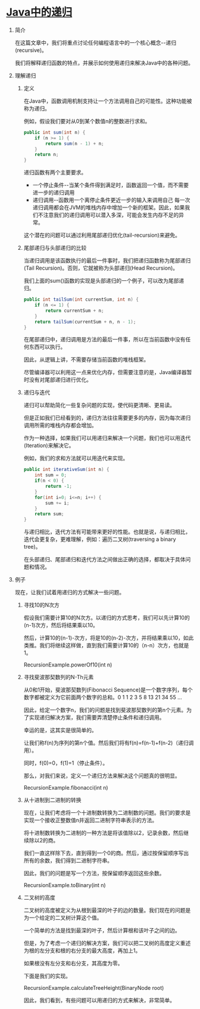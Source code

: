 # [Java中的递归](https://www.baeldung.com/java-recursion)

1. 简介

    在这篇文章中，我们将重点讨论任何编程语言中的一个核心概念--递归(recursive)。

    我们将解释递归函数的特点，并展示如何使用递归来解决Java中的各种问题。

2. 理解递归

    1. 定义

        在Java中，函数调用机制支持让一个方法调用自己的可能性。这种功能被称为递归。

        例如，假设我们要对从0到某个数值n的整数进行求和。

        ```java
        public int sum(int n) {
            if (n >= 1) {
                return sum(n - 1) + n;
            }
            return n;
        }
        ```

        递归函数有两个主要要求。

        - 一个停止条件--当某个条件得到满足时，函数返回一个值，而不需要进一步的递归调用
        - 递归调用--函数用一个离停止条件更近一步的输入来调用自己
        每一次递归调用都会在JVM的堆栈内存中增加一个新的框架。因此，如果我们不注意我们的递归调用可以潜入多深，可能会发生内存不足的异常。

        这个潜在的问题可以通过利用尾部递归优化(tail-recursion)来避免。

    2. 尾部递归与头部递归的比较

        当递归调用是该函数执行的最后一件事时，我们把递归函数称为尾部递归(Tail Recursion)。否则，它就被称为头部递归(Head Recursion)。

        我们上面的sum()函数的实现是头部递归的一个例子，可以改为尾部递归。

        ```java
        public int tailSum(int currentSum, int n) {
            if (n <= 1) {
                return currentSum + n;
            }
            return tailSum(currentSum + n, n - 1);
        }
        ```

        在尾部递归中，递归调用是方法的最后一件事，所以在当前函数中没有任何东西可以执行。

        因此，从逻辑上讲，不需要存储当前函数的堆栈框架。

        尽管编译器可以利用这一点来优化内存，但需要注意的是，Java编译器暂时没有对尾部递归进行优化。

    3. 递归与迭代

        递归可以帮助简化一些复杂问题的实现，使代码更清晰、更易读。

        但是正如我们已经看到的，递归方法往往需要更多的内存，因为每次递归调用所需的堆栈内存都会增加。

        作为一种选择，如果我们可以用递归来解决一个问题，我们也可以用迭代(Iteration)来解决它。

        例如，我们的求和方法就可以用迭代来实现。

        ```java
        public int iterativeSum(int n) {
            int sum = 0;
            if(n < 0) {
                return -1;
            }
            for(int i=0; i<=n; i++) {
                sum += i;
            }
            return sum;
        }
        ```

        与递归相比，迭代方法有可能带来更好的性能。也就是说，与递归相比，迭代会更复杂，更难理解，例如：遍历二叉树(traversing a binary tree)。

        在头部递归、尾部递归和迭代方法之间做出正确的选择，都取决于具体问题和情况。

3. 例子

    现在，让我们试着用递归的方式解决一些问题。

    1. 寻找10的N次方

        假设我们需要计算10的N次方。以递归的方式思考，我们可以先计算10的(n-1)次方，然后将结果乘以10。

        然后，计算10的(n-1)-次方，将是10的(n-2)-次方，并将结果乘以10，如此类推。我们将继续这样做，直到我们需要计算10的（n-n）次方，也就是1。

        RecursionExample.powerOf10(int n)

    2. 寻找斐波那契数列的N-Th元素

        从0和1开始，斐波那契数列(Fibonacci Sequence)是一个数字序列，每个数字都被定义为它前面两个数字的总和。0 1 1 2 3 5 8 13 21 34 55 ...

        因此，给定一个数字n，我们的问题是找到斐波那契数列的第n个元素。为了实现递归解决方案，我们需要弄清楚停止条件和递归调用。

        幸运的是，这其实是很简单的。

        让我们称f(n)为序列的第n个值。然后我们将有f(n)=f(n-1)+f(n-2)（递归调用）。

        同时，f(0)=0，f(1)=1（停止条件）。

        那么，对我们来说，定义一个递归方法来解决这个问题真的很明显。

        RecursionExample.fibonacci(int n)

    3. 从十进制到二进制的转换

        现在，让我们考虑将一个十进制数转换为二进制数的问题。我们的要求是实现一个接收正整数值n并返回二进制字符串表示的方法。

        将十进制数转换为二进制的一种方法是将该值除以2，记录余数，然后继续除以2的商。

        我们一直这样除下去，直到得到一个0的商。然后，通过按保留顺序写出所有的余数，我们得到二进制字符串。

        因此，我们的问题是写一个方法，按保留顺序返回这些余数。

        RecursionExample.toBinary(int n)

    4. 二叉树的高度

        二叉树的高度被定义为从根到最深的叶子的边的数量。我们现在的问题是为一个给定的二叉树计算这个值。

        一个简单的方法是找到最深的叶子，然后计算根和该叶子之间的边。

        但是，为了考虑一个递归的解决方案，我们可以把二叉树的高度定义重述为根的左分支和根的右分支的最大高度，再加上1。

        如果根没有左分支和右分支，其高度为零。

        下面是我们的实现。

        RecursionExample.calculateTreeHeight(BinaryNode root)

        因此，我们看到，有些问题可以用递归的方式来解决，非常简单。
